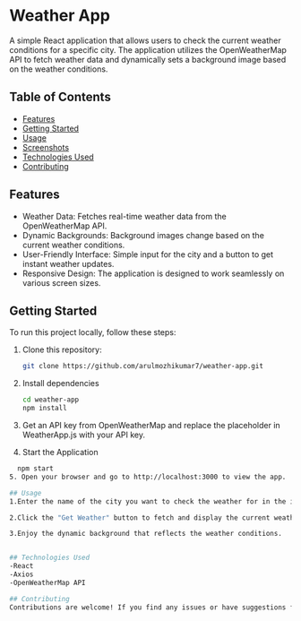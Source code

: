 # Weather App

A simple React application that allows users to check the current weather conditions for a specific city. The application utilizes the OpenWeatherMap API to fetch weather data and dynamically sets a background image based on the weather conditions.

## Table of Contents
- [Features](#features)
- [Getting Started](#getting-started)
- [Usage](#usage)
- [Screenshots](#screenshots)
- [Technologies Used](#technologies-used)
- [Contributing](#contributing)


## Features

- Weather Data: Fetches real-time weather data from the OpenWeatherMap API.
- Dynamic Backgrounds: Background images change based on the current weather conditions.
- User-Friendly Interface: Simple input for the city and a button to get instant weather updates.
- Responsive Design: The application is designed to work seamlessly on various screen sizes.

## Getting Started

To run this project locally, follow these steps:

1. Clone this repository:

   ```bash
   git clone https://github.com/arulmozhikumar7/weather-app.git
2. Install dependencies
    ```bash
    cd weather-app
    npm install
3. Get an API key from OpenWeatherMap and replace the placeholder in WeatherApp.js with your API key.
4. Start the Application 
  ```bash
    npm start
5. Open your browser and go to http://localhost:3000 to view the app.

## Usage
1.Enter the name of the city you want to check the weather for in the input field.

2.Click the "Get Weather" button to fetch and display the current weather conditions.

3.Enjoy the dynamic background that reflects the weather conditions.


## Technologies Used
-React
-Axios
-OpenWeatherMap API

## Contributing
Contributions are welcome! If you find any issues or have suggestions for improvement, please open an issue or create a pull request.



